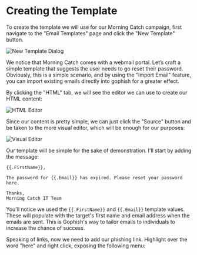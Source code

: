 # Creating the Template

To create the template we will use for our Morning Catch campaign, first navigate to the "Email Templates" page and click the "New Template" button.

![New Template Dialog](https://imgur.com/FPqcZOG.png)

We notice that Morning Catch comes with a webmail portal. Let’s craft a simple template that suggests the user needs to go reset their password. Obviously, this is a simple scenario, and by using the "Import Email" feature, you can import existing emails directly into gophish for a greater effect.

By clicking the "HTML" tab, we will see the editor we can use to create our HTML content:

![HTML Editor](https://imgur.com/rZN827r.png)

Since our content is pretty simple, we can just click the "Source" button and be taken to the more visual editor, which will be enough for our purposes:

![Visual Editor](https://imgur.com/elue6xK.png)

Our template will be simple for the sake of demonstration. I'll start by adding the message:

```
{{.FirstName}},

The password for {{.Email}} has expired. Please reset your password here.

Thanks,
Morning Catch IT Team
```

You'll notice we used the `{{.FirstName}}` and `{{.Email}}` template values. These will populate with the target's first name and email address when the emails are sent. This is Gophish's way to tailor emails to individuals to increase the chance of success.

Speaking of links, now we need to add our phishing link. Highlight over the word "here" and right click, exposing the following menu:

